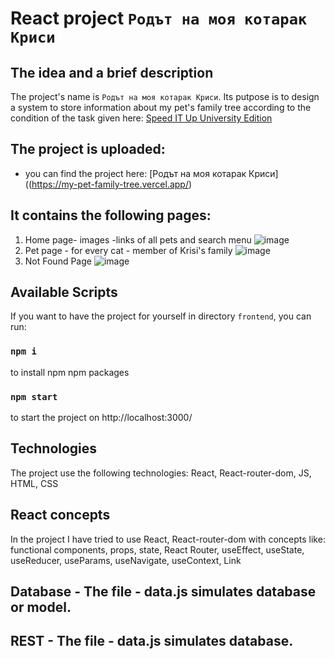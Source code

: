 # React project `Родът на моя котарак Криси`

## The idea and  a brief description
Thе project's name is `Родът на моя котарак Криси`. Its putpose is to design a system to store information about my pet's family tree according to the condition of the task given here: [Speed IT Up University Edition](https://careers.nemetschek.bg/speeditup)

## The project is uploaded:

- you can find the project here: [Родът на моя котарак Криси]((https://my-pet-family-tree.vercel.app/)


## It contains the following pages:

1. Home page- images -links of all pets and search menu
  ![image](https://my-pet-family-tree.vercel.app/)
2. Pet page - for every cat - member of Krisi's family
  ![image](https://my-pet-family-tree.vercel.app/pet/1)
3. Not Found Page
  ![image](https://my-pet-family-tree.vercel.app/1111)
## Available Scripts
If you want to have the project for yourself in directory `frontend`, you can run:
### `npm i`
to install npm npm packages
### `npm start`
to start the project on http://localhost:3000/



##  Technologies
The  project use the following technologies: React, React-router-dom, JS, HTML, CSS

## React concepts
In the project I have tried to use React, React-router-dom with  concepts like: functional components, props, state, React Router, useEffect, useState, useReducer, useParams, useNavigate, useContext, Link

## Database - The file - data.js simulates database or model.

## REST - The file - data.js simulates database.
